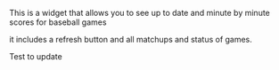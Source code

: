 This is a widget that allows you to see up to date and minute by minute scores for baseball games

it includes a refresh button and all matchups and status of games.

Test to update

